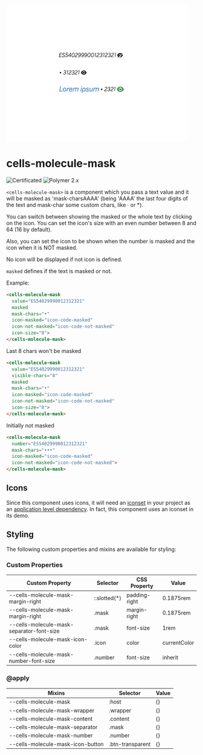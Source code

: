 ![cells-molecule-mask screenshot](cells-molecule-mask.png)
# cells-molecule-mask

![Certificated](https://img.shields.io/badge/certificated-yes-brightgreen.svg) ![Polymer 2.x](https://img.shields.io/badge/Polymer-2.x-green.svg)


`<cells-molecule-mask>` is a component which you pass a text value and it will be masked as 'mask-charsAAAA'
(being 'AAAA' the last four digits of the text and mask-char some custom chars, like · or \*).

You can switch between showing the masked or the whole text by clicking on the icon. You
can set the icon's size with an even number between 8 and 64 (16 by default).

Also, you can set the icon to be shown when the number is masked and the icon when it is NOT masked.

No icon will be displayed if not icon is defined.

`masked` defines if the text is masked or not.

Example:

```html
<cells-molecule-mask
  value="ES54029990012312321"
  masked
  mask-chars="•"
  icon-masked="icon-code-masked"
  icon-not-masked="icon-code-not-masked"
  icon-size="8">
</cells-molecule-mask>
```

Last 8 chars won't be masked

```html
<cells-molecule-mask
  value="ES54029990012312321"
  visible-chars="8"
  masked
  mask-chars="•"
  icon-masked="icon-code-masked"
  icon-not-masked="icon-code-not-masked"
  icon-size="8">
</cells-molecule-mask>
```

Initially not masked

```html
<cells-molecule-mask
  number="ES54029990012312321"
  mask-chars="•••"
  icon-masked="icon-code-masked"
  icon-not-masked="icon-code-not-masked">
</cells-molecule-mask>
```

## Icons

Since this component uses icons, it will need an [iconset](https://bbva.cellsjs.com/guides/best-practices/cells-icons.html) in your project as an [application level dependency](https://bbva.cellsjs.com/guides/advanced-guides/application-level-dependencies.html). In fact, this component uses an iconset in its demo.

## Styling

The following custom properties and mixins are available for styling:

### Custom Properties
| Custom Property                           | Selector     | CSS Property  | Value        |
| ----------------------------------------- | ------------ | ------------- | ------------ |
| --cells-molecule-mask-margin-right        | ::slotted(*) | padding-right | 0.1875rem    |
| --cells-molecule-mask-margin-right        | .mask        | margin-right  | 0.1875rem    |
| --cells-molecule-mask-separator-font-size | .mask        | font-size     | 1rem         |
| --cells-molecule-mask-icon-color          | .icon        | color         | currentColor |
| --cells-molecule-mask-number-font-size    | .number      | font-size     | inherit      |
### @apply
| Mixins                            | Selector         | Value |
| --------------------------------- | ---------------- | ----- |
| --cells-molecule-mask             | :host            | {}    |
| --cells-molecule-mask-wrapper     | .wrapper         | {}    |
| --cells-molecule-mask-content     | .content         | {}    |
| --cells-molecule-mask-separator   | .mask            | {}    |
| --cells-molecule-mask-number      | .number          | {}    |
| --cells-molecule-mask-icon-button | .btn-transparent | {}    |
